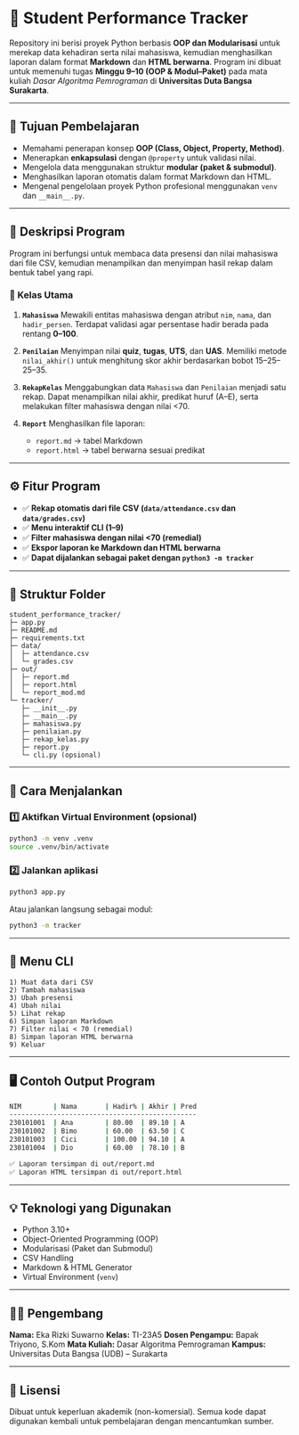 # 🧮 Student Performance Tracker

Repository ini berisi proyek Python berbasis **OOP dan Modularisasi** untuk merekap data kehadiran serta nilai mahasiswa, kemudian menghasilkan laporan dalam format **Markdown** dan **HTML berwarna**.
Program ini dibuat untuk memenuhi tugas **Minggu 9–10 (OOP & Modul–Paket)** pada mata kuliah _Dasar Algoritma Pemrograman_ di **Universitas Duta Bangsa Surakarta**.

---

## 🎯 Tujuan Pembelajaran

- Memahami penerapan konsep **OOP (Class, Object, Property, Method)**.
- Menerapkan **enkapsulasi** dengan `@property` untuk validasi nilai.
- Mengelola data menggunakan struktur **modular (paket & submodul)**.
- Menghasilkan laporan otomatis dalam format Markdown dan HTML.
- Mengenal pengelolaan proyek Python profesional menggunakan `venv` dan `__main__.py`.

---

## 🧩 Deskripsi Program

Program ini berfungsi untuk membaca data presensi dan nilai mahasiswa dari file CSV, kemudian menampilkan dan menyimpan hasil rekap dalam bentuk tabel yang rapi.

### 🔹 Kelas Utama

1. **`Mahasiswa`**
   Mewakili entitas mahasiswa dengan atribut `nim`, `nama`, dan `hadir_persen`.
   Terdapat validasi agar persentase hadir berada pada rentang **0–100**.

2. **`Penilaian`**
   Menyimpan nilai **quiz**, **tugas**, **UTS**, dan **UAS**.
   Memiliki metode `nilai_akhir()` untuk menghitung skor akhir berdasarkan bobot 15–25–25–35.

3. **`RekapKelas`**
   Menggabungkan data `Mahasiswa` dan `Penilaian` menjadi satu rekap.
   Dapat menampilkan nilai akhir, predikat huruf (A–E), serta melakukan filter mahasiswa dengan nilai <70.

4. **`Report`**
   Menghasilkan file laporan:

   - `report.md` → tabel Markdown
   - `report.html` → tabel berwarna sesuai predikat

---

## ⚙️ Fitur Program

- ✅ **Rekap otomatis dari file CSV (`data/attendance.csv` dan `data/grades.csv`)**
- ✅ **Menu interaktif CLI (1–9)**
- ✅ **Filter mahasiswa dengan nilai <70 (remedial)**
- ✅ **Ekspor laporan ke Markdown dan HTML berwarna**
- ✅ **Dapat dijalankan sebagai paket dengan `python3 -m tracker`**

---

## 📁 Struktur Folder

```
student_performance_tracker/
├─ app.py
├─ README.md
├─ requirements.txt
├─ data/
│  ├─ attendance.csv
│  └─ grades.csv
├─ out/
│  ├─ report.md
│  ├─ report.html
│  └─ report_mod.md
└─ tracker/
   ├─ __init__.py
   ├─ __main__.py
   ├─ mahasiswa.py
   ├─ penilaian.py
   ├─ rekap_kelas.py
   ├─ report.py
   └─ cli.py (opsional)
```

---

## 🧠 Cara Menjalankan

### 1️⃣ Aktifkan Virtual Environment (opsional)

```bash
python3 -m venv .venv
source .venv/bin/activate
```

### 2️⃣ Jalankan aplikasi

```bash
python3 app.py
```

Atau jalankan langsung sebagai modul:

```bash
python3 -m tracker
```

---

## 🧭 Menu CLI

```
1) Muat data dari CSV
2) Tambah mahasiswa
3) Ubah presensi
4) Ubah nilai
5) Lihat rekap
6) Simpan laporan Markdown
7) Filter nilai < 70 (remedial)
8) Simpan laporan HTML berwarna
9) Keluar
```

---

## 🖥️ Contoh Output Program

```bash
NIM        | Nama       | Hadir% | Akhir | Pred
-----------------------------------------------
230101001  | Ana        | 80.00  | 89.10 | A
230101002  | Bimo       | 60.00  | 63.50 | C
230101003  | Cici       | 100.00 | 94.10 | A
230101004  | Dio        | 60.00  | 78.10 | B

✅ Laporan tersimpan di out/report.md
✅ Laporan HTML tersimpan di out/report.html
```

---

## 💡 Teknologi yang Digunakan

- Python 3.10+
- Object-Oriented Programming (OOP)
- Modularisasi (Paket dan Submodul)
- CSV Handling
- Markdown & HTML Generator
- Virtual Environment (`venv`)

---

## 👨‍💻 Pengembang

**Nama:** Eka Rizki Suwarno
**Kelas:** TI-23A5
**Dosen Pengampu:** Bapak Triyono, S.Kom
**Mata Kuliah:** Dasar Algoritma Pemrograman
**Kampus:** Universitas Duta Bangsa (UDB) – Surakarta

---

## 🧾 Lisensi

Dibuat untuk keperluan akademik (non-komersial).
Semua kode dapat digunakan kembali untuk pembelajaran dengan mencantumkan sumber.
